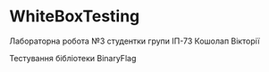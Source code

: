 # WhiteBoxTesting
Лабораторна робота №3 студентки групи ІП-73 Кошолап Вікторії

Тестування бібліотеки BinaryFlag
